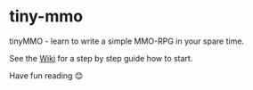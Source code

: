 # tiny-mmo
tinyMMO - learn to write a simple MMO-RPG in your spare time.

See the [Wiki](https://github.com/kieselsteini/tiny-mmo/wiki) for a step by step guide how to start.

Have fun reading 😊
